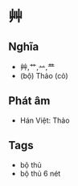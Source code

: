 # 艸

## Nghĩa
* 艸,艹,䒑,龷
* (bộ) Thảo (cỏ)

## Phát âm
* Hán Việt: Thảo

## Tags
* bộ thủ
* bộ thủ 6 nét

<script>window.HANZI_FIELD='艸';</script>
